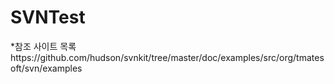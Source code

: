 # SVNTest

<div>
<label>*참조 사이트 목록</label>
<label>https://github.com/hudson/svnkit/tree/master/doc/examples/src/org/tmatesoft/svn/examples</label>
</div>
